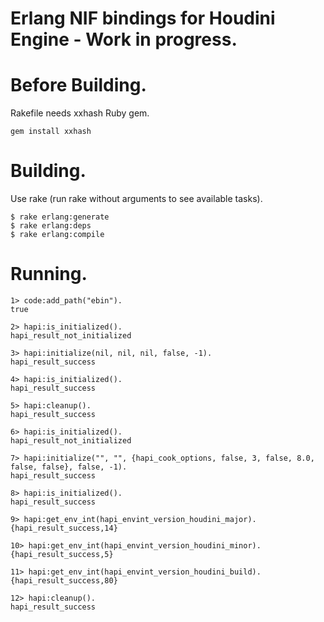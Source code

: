 Erlang NIF bindings for Houdini Engine - Work in progress.
===============  

# Before Building.  

Rakefile needs xxhash Ruby gem.

```
gem install xxhash
```

# Building.
Use rake (run rake without arguments to see available tasks).

```
$ rake erlang:generate
$ rake erlang:deps
$ rake erlang:compile
```

# Running.  

```
1> code:add_path("ebin").
true

2> hapi:is_initialized().
hapi_result_not_initialized

3> hapi:initialize(nil, nil, nil, false, -1).
hapi_result_success

4> hapi:is_initialized().
hapi_result_success

5> hapi:cleanup().
hapi_result_success

6> hapi:is_initialized().
hapi_result_not_initialized

7> hapi:initialize("", "", {hapi_cook_options, false, 3, false, 8.0, false, false}, false, -1).
hapi_result_success

8> hapi:is_initialized().
hapi_result_success

9> hapi:get_env_int(hapi_envint_version_houdini_major).
{hapi_result_success,14}

10> hapi:get_env_int(hapi_envint_version_houdini_minor).
{hapi_result_success,5}

11> hapi:get_env_int(hapi_envint_version_houdini_build).
{hapi_result_success,80}

12> hapi:cleanup().
hapi_result_success
```

